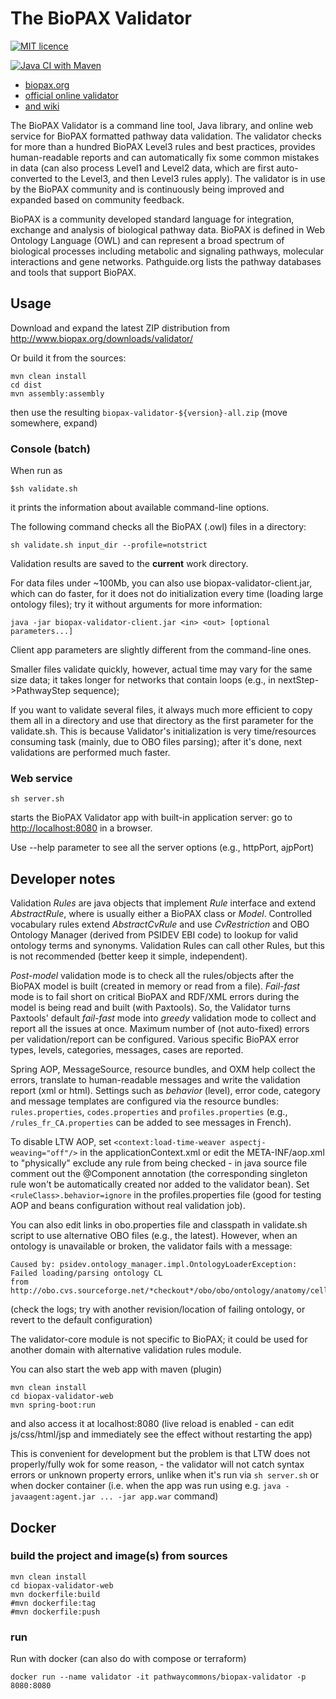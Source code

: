 # The BioPAX Validator

[![MIT licence](https://img.shields.io/badge/License-MIT-blue.svg)](https://opensource.org/licenses/MIT)

[![Java CI with Maven](https://github.com/BioPAX/validator/actions/workflows/maven.yml/badge.svg)](https://github.com/BioPAX/validator/actions/workflows/maven.yml)


-  [biopax.org](http://www.biopax.org)
-  [official online validator](http://www.biopax.org/validator/)
-  [and wiki](https://github.com/BioPAX/validator/wiki)

The BioPAX Validator is a command line tool, Java library, and online
web service for BioPAX formatted pathway data validation. The validator
checks for more than a hundred BioPAX Level3 rules and best practices, 
provides human-readable reports and can automatically fix some common 
mistakes in data (can also process Level1 and Level2 data, which are 
first auto-converted to the Level3, and then Level3 rules apply). 
The validator is in use by the BioPAX community and is continuously being
improved and expanded based on community feedback.

BioPAX is a community developed standard language for integration, 
exchange and analysis of biological pathway data. BioPAX is defined 
in Web Ontology Language (OWL) and can represent a broad spectrum 
of biological processes including metabolic and signaling pathways, 
molecular interactions and gene networks. Pathguide.org lists the 
pathway databases and tools that support BioPAX.

## Usage

Download and expand the latest ZIP distribution from <http://www.biopax.org/downloads/validator/> 

Or build it from the sources:

```
mvn clean install
cd dist
mvn assembly:assembly
```

then use the resulting `biopax-validator-${version}-all.zip` (move somewhere, expand)

### Console (batch)

When run as

```$sh validate.sh```

it prints the information about available command-line options. 

The following command checks all the BioPAX (.owl) files in a directory: 

```sh validate.sh input_dir --profile=notstrict```

Validation results are saved to the **current** work directory.

For data files under ~100Mb, you can also use biopax-validator-client.jar, 
which can do faster, for it does not do initialization every time 
(loading large ontology files); try it without arguments for more information:

```java -jar biopax-validator-client.jar <in> <out> [optional parameters...]```

Client app parameters are slightly different from the command-line ones.

Smaller files validate quickly, however, actual time may vary for the same size data; 
it takes longer for networks that contain loops (e.g., in nextStep->PathwayStep sequence);

If you want to validate several files, it always much more efficient 
to copy them all in a directory and use that directory as the first 
parameter for the validate.sh. This is because Validator's initialization
is very time/resources consuming task (mainly, due to OBO files parsing); 
after it's done, next validations are performed much faster.

### Web service

```sh server.sh```

starts the BioPAX Validator app with built-in application server: 
go to <http://localhost:8080> in a browser.

Use --help parameter to see all the server options (e.g., httpPort, ajpPort)

## Developer notes

Validation _Rules_ are java objects that implement _Rule<E>_ interface and 
extend _AbstractRule<E>_, where _<E>_ is usually either a BioPAX class or _Model_. 
Controlled vocabulary rules extend _AbstractCvRule_ and use _CvRestriction_ and 
OBO Ontology Manager (derived from PSIDEV EBI code) to lookup for valid ontology terms and synonyms.
Validation Rules can call other Rules, but this is not recommended (better keep it simple, independent). 

_Post-model_ validation mode is to check 
all the rules/objects after the BioPAX model is built (created in memory or 
read from a file). _Fail-fast_ mode is to fail short on critical BioPAX and 
RDF/XML errors during the model is being read and built (with Paxtools). So, 
the Validator turns Paxtools' default _fail-fast_ mode into _greedy_ validation 
mode to collect and report all the issues at once. Maximum number of (not 
auto-fixed) errors per validation/report can be configured. Various specific 
BioPAX error types, levels, categories, messages, cases are reported. 

Spring AOP, MessageSource, resource bundles, and OXM help collect the errors, 
translate to human-readable messages and write the validation report (xml or html).
Settings such as _behavior_ (level), error code, category and message templates
are configured via the resource bundles: `rules.properties`, `codes.properties` and 
`profiles.properties` (e.g., `/rules_fr_CA.properties` can be added to see messages 
in French). 

To disable LTW AOP, set ```<context:load-time-weaver aspectj-weaving="off"/>```
in the applicationContext.xml or edit the META-INF/aop.xml to "physically" 
exclude any rule from being checked - in java source file comment out the 
@Component annotation (the corresponding singleton rule won't be automatically 
created nor added to the validator bean). Set ```<ruleClass>.behavior=ignore``` 
in the profiles.properties file (good for testing AOP and beans configuration 
without real validation job).

You can also edit links in obo.properties file and classpath in validate.sh 
script to use alternative OBO files (e.g., the latest). However, when an ontology
is unavailable or broken, the validator fails with a message: 
```text
Caused by: psidev.ontology_manager.impl.OntologyLoaderException: Failed loading/parsing ontology CL 
from http://obo.cvs.sourceforge.net/*checkout*/obo/obo/ontology/anatomy/cell_type/cell.obo
```
(check the logs; try with another revision/location of failing ontology,
or revert to the default configuration)

The validator-core module is not specific to BioPAX; 
it could be used for another domain with alternative validation rules module.

You can also start the web app with maven (plugin)

```
mvn clean install
cd biopax-validator-web
mvn spring-boot:run
```

and also access it at localhost:8080 (live reload is enabled - can edit js/css/html/jsp and immediately see the effect 
without restarting the app)

This is convenient for development but the problem is that LTW does not properly/fully wok for some reason, -
the validator will not catch syntax errors or unknown property errors, unlike when it's run via `sh server.sh` or 
when docker container (i.e. when the app was run using e.g. `java -javaagent:agent.jar ... -jar app.war` command)

## Docker

### build the project and image(s) from sources
```
mvn clean install
cd biopax-validator-web
mvn dockerfile:build
#mvn dockerfile:tag
#mvn dockerfile:push
```

### run
Run with docker (can also do with compose or terraform)
```
docker run --name validator -it pathwaycommons/biopax-validator -p 8080:8080
```

